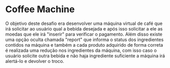 # Coffee Machine

O objetivo deste desafio era desenvolver uma máquina virtual de café que irá solicitar ao usuário qual a bebida desejada e após isso solicitar a ele as moedas que ele irá "inserir" para verificar o pagamento. Além disso existe uma opção oculta chamada "report" que informa o status dos ingredientes contidos na máquina e também a cada produto adquirido de forma correta é realizada uma redução nos ingredientes da máquina, com isso caso o usuário solicite outra bebida e não haja ingrediente suficiente a máquina irá alertá-lo e devolver o troco.
